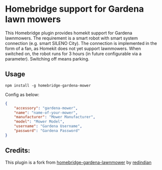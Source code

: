 # Homebridge support for Gardena lawn mowers

This Homebridge plugin provides homekit support for Gardena lawnmowers. The requirement is a smart robot with smart system connection (e.g. smart SILENO City).
The connection is implemented in the form of a fan, as Homekit does not yet support lawnmowers. When switched on, the robot runs for 3 hours (in future configurable via a parameter). Switching off means parking.

## Usage

`npm install -g homebridge-gardena-mower`

Config as below:  
``` json
{  
	"accessory": "gardena-mower",  
	"name": "name-of-your-mower",  
	"manufacturer": "Mower Manufacturer",  
	"model": "Mower Model",  
	"username": "Gardena Username",
	"password": "Gardena Password"
}  
```

## Credits:
This plugin is a fork from [homebridge-gardena-lawnmower](https://github.com/redindian/homebridge-gardena-lawnmower) by [redindian](https://github.com/redindian)
